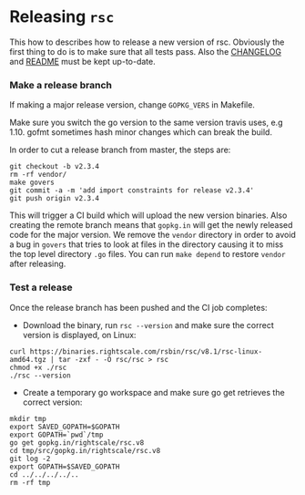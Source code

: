# Releasing `rsc`

This how to describes how to release a new version of rsc. Obviously the first thing to do is to
make sure that all tests pass. Also the [CHANGELOG](https://github.com/rightscale/rsc/blob/master/CHANGELOG.md)
and [README](https://github.com/rightscale/rsc/blob/master/README.md) must be kept up-to-date.

### Make a release branch

If making a major release version, change `GOPKG_VERS` in Makefile.

Make sure you switch the go version to the same version travis uses, e.g 1.10. gofmt sometimes
hash minor changes which can break the build.

In order to cut a release branch from master, the steps are:
```
git checkout -b v2.3.4
rm -rf vendor/
make govers
git commit -a -m 'add import constraints for release v2.3.4'
git push origin v2.3.4
```
This will trigger a CI build which will upload the new version binaries. Also creating the remote
branch means that `gopkg.in` will get the newly released code for the major version. We remove the
`vendor` directory in order to avoid a bug in `govers` that tries to look at files in the directory
causing it to miss the top level directory `.go` files. You can run `make depend` to restore `vendor`
after releasing.

### Test a release

Once the release branch has been pushed and the CI job completes:
* Download the binary, run `rsc --version` and make sure the correct version is displayed, on Linux:
```
curl https://binaries.rightscale.com/rsbin/rsc/v8.1/rsc-linux-amd64.tgz | tar -zxf - -O rsc/rsc > rsc
chmod +x ./rsc
./rsc --version
```
* Create a temporary go workspace and make sure go get retrieves the correct version:
```
mkdir tmp
export SAVED_GOPATH=$GOPATH
export GOPATH=`pwd`/tmp
go get gopkg.in/rightscale/rsc.v8
cd tmp/src/gopkg.in/rightscale/rsc.v8
git log -2
export GOPATH=$SAVED_GOPATH
cd ../../../../..
rm -rf tmp
```

